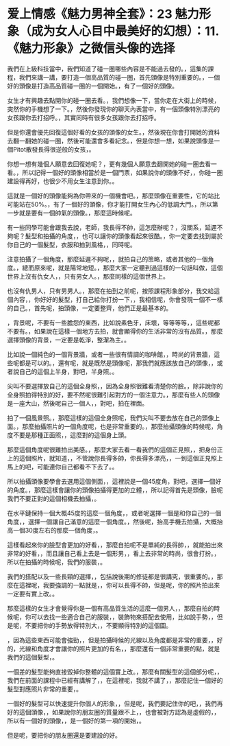 # 爱上情感《魅力男神全套》：23 魅力形象（成为女人心目中最美好的幻想）：11.《魅力形象》之微信头像的选择

我們在上級科技當中，我們知道了碰一圈哪些內容是不能過去發的。，這集的課程，我們來講一講，要打造一個高品質的碰一圈，首先頭像是特別重要的。，一個好的頭像是打造高品質碰一圈的一個開始。，有了一個好的頭像。

女生才有興趣去點開你的碰一圈去看。，我們想像一下，當你走在大街上的時候，突然你的手機想了一下。，然後你發現你的聊天內表當中，有一個頭像特別漂亮的女孩跟你去打招呼。，其實同時有很多女孩跟你去打招呼。

但是你還會優先回復這個好看的女孩的頭像的女生。，然後現在你會打開她的資料去翻一翻她的碰一圈，然後可能還會多看紀念。，但是你想一想，如果說頭像是一個Pitot散發長得很逆般的女孩，。

你想一想有幾個人願意去回復她呢？，更有幾個人願意去翻開她的碰一圈去看一看。，所以記得一個好的頭像相當於是一個門票，如果說你的頭像不好，，你碰一圈建設得再好，也很少不用女生注意到你。。

這就是一個好的頭像能夠為你帶來的一個機會吧。，那麼頭像在重要性，它的站比可能站在50%。，有了一個好的頭像，你才能打開女生內心的低調大門。，所以第一步就是要有一個帥氣的頭像。，那麼這時候呢。

有一些同學可能會跟我去說，老師，我長得不帥，這怎麼辦呢？，沒關系，延遲不夠呢？髮型和拍攝的角度，，也可以讓你的頭像看起來很酷。，你一定要去找到屬於你自己的一個髮型，衣服和拍到風格，，同時呢。

注意拍攝了一個角度，那麼延遲不夠呢，，就拍自己的策略，或者其他的一個角度。，總而原來呢，就是陽常地短。，那麼大家一定聽到過這樣的一句話叫做，這個世界上沒有仇女人，，只有男女人。，那麼同樣的這個世界上。

也沒有仇男人，只有男男人。，那麼在拍到之前呢，按照課程形象部分，我交給這個內容，，你好好的髮型，打自己給你打扮一下，，我相信呢，你會發現一個不一樣的自己。，首先呢，拍頭像，一定要整齊，他們正是最基本的。

，背景呢，不要有一些膽怨的東西，比如說素色牙，床壞，等等等等，，這些呢都不要有。，如果說在這樣一個地方去拍，就會顯得你的生活非常的沒有品質。，那麼選擇頭像的背景，一定要是乾淨，整潔為主。。

比如說一個純色的一個背景牆，或者一些很有情調的咖啡館，，時尚的背景牆，這些呢都是可以的。，還有呢，就是既然是頭像呢，那我們就應該放自己的頭像，，或者說自己的這個上半身，對吧，半身照。。

尖叫不要選擇放自己的這個全身照，，因為全身照很難看清楚你的臉。，除非說你的全身照拍得特別的好，要不然呢很難引起對方的一個注意力。，那麼有些人的頭像是一座大山，然後呢自己一個人，，對吧，拍在裡面。

拍了一個風景照。，那麼這樣的這個全身照呢，我們尖叫不要去放在自己的頭像上面。，那麼拍攝照片的一個角度呢，也是非常重要的。，那麼拍攝頭像的時候呢，角度不要是那種正面照，，這麼對的這個身上頭。

那麼這個角度呢很難拍出美感。，那麼大家去看一看我們的這個正見照，，把身份正上的這個照片，就知道，，不管說你長得多帥，你長得多漂亮，，一到這個正見照上馬上的吧，可能連你自己都看不下去了。。

所以拍攝頭像要學會去選用這個側面，，這裡說是一個45度角，對吧，選擇一個好的角度。，那麼這樣會讓你的頭像拍攝得更加的立體，，所以記得首先是頭像，臉呢我們不要正對的這個相機去拍攝，。

在水平鏈保持一個大概45度的這麼一個角度，，或者呢選擇一個是和你自己的一個角度，，選擇一個讓自己滿意的這麼一個角度。，然後呢，抬高手機去拍攝，大概抬高一個30度左右的那麼一個角度，。

這樣看起來你的臉型會更加的好看，，那麼自拍呢不是單純的長得帥，，就能拍出來非常的好看，，而且讓自己看上去是一個形男，，看上去非常的時尚，很會打扮。，所以在拍攝的時候呢，我們的服裝，。

我們的搭配以及一些長頸的選擇，，包括說後期的修徒都是很講究，很重要的。，那麼在這裡呢，我要強調的一點就是，，你可以長得不帥，但是呢，你的照片拍出來一定要有實上改。。

那麼這樣的女生才會覺得你是一個有高品質生活的這麼一個男人，，那麼自拍的時候呢，你可以去找一些適合自己的服裝，，裝飾物來搭配去使用，比如說手勢，，但是呢，不要把你的手勢放得特別大，，不要顯得特別的這個圖。

，因為這些東西可能會強勁，，但是拍攝時候的光線以及角度都是非常的重要，，好的，光線和角度才會讓你的照片更加的有名，，那麼還有一個非常重要的點，就是我們的這個髮型，。

一個差的髮型能夠直接毀掉你整體的這個實上改。，那麼有關髮型的這個部分呢，，我們在前面的課程中已經有講解了，，在這裡呢，我就不講了，，那麼記住一個好的髮型對應照片非常的重要，。

一個好的髮型可以快速提升你個人的形象，，但是呢，我們要記住你的吧，，我們再好的這個頭像，，如果說你的朋友圈的質量跟不上，，也會被對方認為是虛假的，，所以有一個好的頭像，，是一個好的第一項的開始，。

但是呢，要把你的朋友圈還是要建設的好。